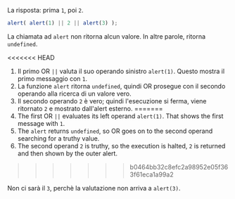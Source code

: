 La risposta: prima `1`, poi `2`.

```js run
alert( alert(1) || 2 || alert(3) );
```

La chiamata ad `alert` non ritorna alcun valore. In altre parole, ritorna `undefined`.

<<<<<<< HEAD
1. Il primo OR `||` valuta il suo operando sinistro `alert(1)`. Questo mostra il primo messaggio con `1`.
2. La funzione `alert` ritorna `undefined`, quindi OR prosegue con il secondo operando alla ricerca di un valore vero.
3. Il secondo operando `2` è vero; quindi l'esecuzione si ferma, viene ritornato `2` e mostrato dall'alert esterno.
=======
1. The first OR `||` evaluates its left operand `alert(1)`. That shows the first message with `1`.
2. The `alert` returns `undefined`, so OR goes on to the second operand searching for a truthy value.
3. The second operand `2` is truthy, so the execution is halted, `2` is returned and then shown by the outer alert.
>>>>>>> b0464bb32c8efc2a98952e05f363f61eca1a99a2

Non ci sarà il `3`, perchè la valutazione non arriva a `alert(3)`.
